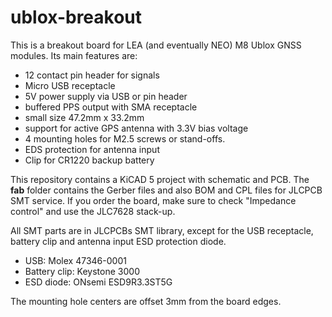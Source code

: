 ublox-breakout
==============

This is a breakout board for LEA (and eventually NEO) M8 Ublox GNSS modules.
Its main features are:
- 12 contact pin header for signals
- Micro USB receptacle
- 5V power supply via USB or pin header
- buffered PPS output with SMA receptacle
- small size 47.2mm x 33.2mm
- support for active GPS antenna with 3.3V bias voltage
- 4 mounting holes for M2.5 screws or stand-offs.
- EDS protection for antenna input
- Clip for CR1220 backup battery

This repository contains a KiCAD 5 project with schematic and PCB. The **fab** folder
contains the Gerber files and also BOM and CPL files for JLCPCB SMT service. If you
order the board, make sure to check "Impedance control" and use the JLC7628 stack-up.

All SMT parts are in JLCPCBs SMT library, except for the USB receptacle, battery clip and
antenna input ESD protection diode.
- USB: Molex 47346-0001
- Battery clip: Keystone 3000
- ESD diode: ONsemi ESD9R3.3ST5G

The mounting hole centers are offset 3mm from the board edges.
